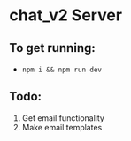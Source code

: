 # chat_v2 Server
## To get running:
* `npm i && npm run dev`

## Todo:
1. Get email functionality
2. Make email templates